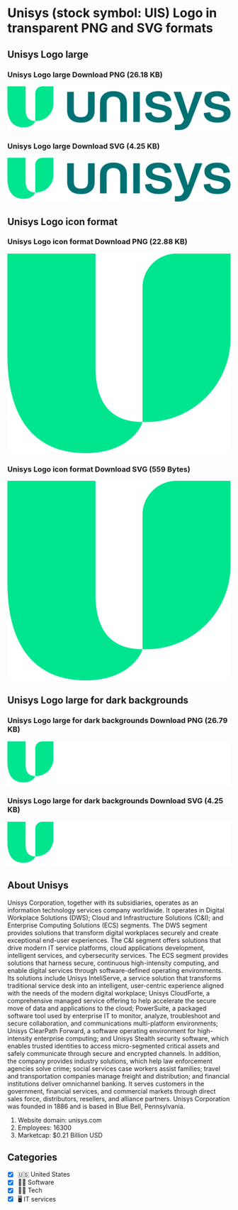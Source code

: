 # Unisys (stock symbol: UIS) Logo in transparent PNG and SVG formats

## Unisys Logo large

### Unisys Logo large Download PNG (26.18 KB)

![Unisys Logo large Download PNG (26.18 KB)](/img/orig/UIS_BIG-d64350be.png)

### Unisys Logo large Download SVG (4.25 KB)

![Unisys Logo large Download SVG (4.25 KB)](/img/orig/UIS_BIG-da2538c4.svg)

## Unisys Logo icon format

### Unisys Logo icon format Download PNG (22.88 KB)

![Unisys Logo icon format Download PNG (22.88 KB)](/img/orig/UIS-98d6b6f3.png)

### Unisys Logo icon format Download SVG (559 Bytes)

![Unisys Logo icon format Download SVG (559 Bytes)](/img/orig/UIS-22299409.svg)

## Unisys Logo large for dark backgrounds

### Unisys Logo large for dark backgrounds Download PNG (26.79 KB)

![Unisys Logo large for dark backgrounds Download PNG (26.79 KB)](/img/orig/UIS_BIG.D-394b16e9.png)

### Unisys Logo large for dark backgrounds Download SVG (4.25 KB)

![Unisys Logo large for dark backgrounds Download SVG (4.25 KB)](/img/orig/UIS_BIG.D-b1c775ac.svg)

## About Unisys

Unisys Corporation, together with its subsidiaries, operates as an information technology services company worldwide. It operates in Digital Workplace Solutions (DWS); Cloud and Infrastructure Solutions (C&I); and Enterprise Computing Solutions (ECS) segments. The DWS segment provides solutions that transform digital workplaces securely and create exceptional end-user experiences. The C&I segment offers solutions that drive modern IT service platforms, cloud applications development, intelligent services, and cybersecurity services. The ECS segment provides solutions that harness secure, continuous high-intensity computing, and enable digital services through software-defined operating environments. Its solutions include Unisys InteliServe, a service solution that transforms traditional service desk into an intelligent, user-centric experience aligned with the needs of the modern digital workplace; Unisys CloudForte, a comprehensive managed service offering to help accelerate the secure move of data and applications to the cloud; PowerSuite, a packaged software tool used by enterprise IT to monitor, analyze, troubleshoot and secure collaboration, and communications multi-platform environments; Unisys ClearPath Forward, a software operating environment for high-intensity enterprise computing; and Unisys Stealth security software, which enables trusted identities to access micro-segmented critical assets and safely communicate through secure and encrypted channels. In addition, the company provides industry solutions, which help law enforcement agencies solve crime; social services case workers assist families; travel and transportation companies manage freight and distribution; and financial institutions deliver omnichannel banking. It serves customers in the government, financial services, and commercial markets through direct sales force, distributors, resellers, and alliance partners. Unisys Corporation was founded in 1886 and is based in Blue Bell, Pennsylvania.

1. Website domain: unisys.com
2. Employees: 16300
3. Marketcap: $0.21 Billion USD


## Categories
- [x] 🇺🇸 United States
- [x] 👨‍💻 Software
- [x] 👩‍💻 Tech
- [x] 🖥️ IT services

